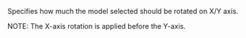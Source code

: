 Specifies how much the model selected should be rotated on X/Y axis.

NOTE: The X-axis rotation is applied before the Y-axis.
